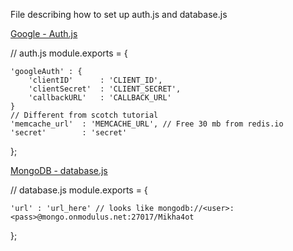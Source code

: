 File describing how to set up auth.js and database.js

[Google - Auth.js](https://scotch.io/tutorials/easy-node-authentication-google)

// auth.js
module.exports = {

    'googleAuth' : {
        'clientID'      : 'CLIENT_ID',
        'clientSecret'  : 'CLIENT_SECRET',
        'callbackURL'   : 'CALLBACK_URL'
    }
    // Different from scotch tutorial
    'memcache_url'  : 'MEMCACHE_URL', // Free 30 mb from redis.io
    'secret'        : 'secret'
};

[MongoDB - database.js](https://scotch.io/tutorials/easy-node-authentication-setup-and-local)

// database.js
module.exports = {

    'url' : 'url_here' // looks like mongodb://<user>:<pass>@mongo.onmodulus.net:27017/Mikha4ot

};
